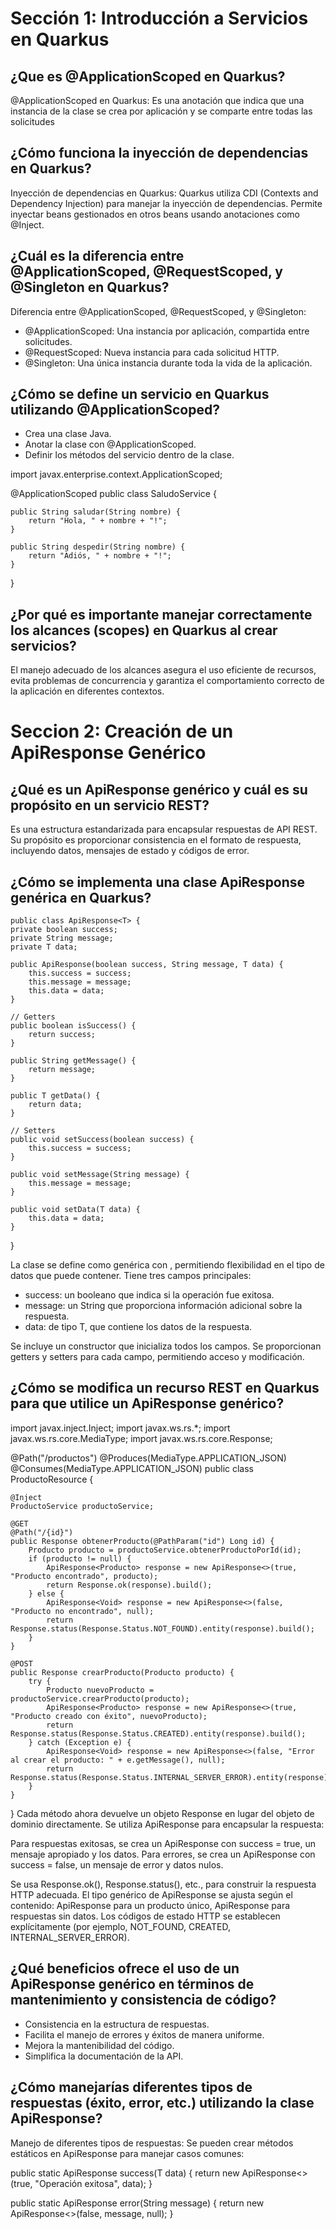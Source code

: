 # Sección 1: Introducción a Servicios en Quarkus

## ¿Que es @ApplicationScoped en Quarkus?
@ApplicationScoped en Quarkus:
Es una anotación que indica que una instancia de la clase se crea por aplicación y se comparte entre todas las solicitudes

## ¿Cómo funciona la inyección de dependencias en Quarkus?
Inyección de dependencias en Quarkus:
Quarkus utiliza CDI (Contexts and Dependency Injection) para manejar la inyección de dependencias. Permite inyectar beans gestionados en otros beans usando anotaciones como @Inject.


## ¿Cuál es la diferencia entre @ApplicationScoped, @RequestScoped, y @Singleton en Quarkus?
Diferencia entre @ApplicationScoped, @RequestScoped, y @Singleton:


 - @ApplicationScoped: Una instancia por aplicación, compartida entre solicitudes.
 - @RequestScoped: Nueva instancia para cada solicitud HTTP.
 - @Singleton: Una única instancia durante toda la vida de la aplicación.

## ¿Cómo se define un servicio en Quarkus utilizando @ApplicationScoped?

- Crea una clase Java.
- Anotar la clase con @ApplicationScoped.
- Definir los métodos del servicio dentro de la clase.


import javax.enterprise.context.ApplicationScoped;

@ApplicationScoped
public class SaludoService {

    public String saludar(String nombre) {
        return "Hola, " + nombre + "!";
    }

    public String despedir(String nombre) {
        return "Adiós, " + nombre + "!";
    }
}

## ¿Por qué es importante manejar correctamente los alcances (scopes) en Quarkus al crear servicios?

El manejo adecuado de los alcances asegura el uso eficiente de recursos, evita problemas de concurrencia y garantiza el comportamiento correcto de la aplicación en diferentes contextos.

# Seccion 2: Creación de un ApiResponse Genérico

## ¿Qué es un ApiResponse genérico y cuál es su propósito en un servicio REST?
Es una estructura estandarizada para encapsular respuestas de API REST. Su propósito es proporcionar consistencia en el formato de respuesta, incluyendo datos, mensajes de estado y códigos de error.

## ¿Cómo se implementa una clase ApiResponse genérica en Quarkus?
    public class ApiResponse<T> {
    private boolean success;
    private String message;
    private T data;

    public ApiResponse(boolean success, String message, T data) {
        this.success = success;
        this.message = message;
        this.data = data;
    }

    // Getters
    public boolean isSuccess() {
        return success;
    }

    public String getMessage() {
        return message;
    }

    public T getData() {
        return data;
    }

    // Setters
    public void setSuccess(boolean success) {
        this.success = success;
    }

    public void setMessage(String message) {
        this.message = message;
    }

    public void setData(T data) {
        this.data = data;
    }
}


La clase se define como genérica con <T>, permitiendo flexibilidad en el tipo de datos que puede contener.
Tiene tres campos principales:

- success: un booleano que indica si la operación fue exitosa.
- message: un String que proporciona información adicional sobre la respuesta.
- data: de tipo T, que contiene los datos de la respuesta.


Se incluye un constructor que inicializa todos los campos.
Se proporcionan getters y setters para cada campo, permitiendo acceso y modificación.

## ¿Cómo se modifica un recurso REST en Quarkus para que utilice un ApiResponse genérico?
import javax.inject.Inject;
import javax.ws.rs.*;
import javax.ws.rs.core.MediaType;
import javax.ws.rs.core.Response;

@Path("/productos")
@Produces(MediaType.APPLICATION_JSON)
@Consumes(MediaType.APPLICATION_JSON)
public class ProductoResource {

    @Inject
    ProductoService productoService;

    @GET
    @Path("/{id}")
    public Response obtenerProducto(@PathParam("id") Long id) {
        Producto producto = productoService.obtenerProductoPorId(id);
        if (producto != null) {
            ApiResponse<Producto> response = new ApiResponse<>(true, "Producto encontrado", producto);
            return Response.ok(response).build();
        } else {
            ApiResponse<Void> response = new ApiResponse<>(false, "Producto no encontrado", null);
            return Response.status(Response.Status.NOT_FOUND).entity(response).build();
        }
    }

    @POST
    public Response crearProducto(Producto producto) {
        try {
            Producto nuevoProducto = productoService.crearProducto(producto);
            ApiResponse<Producto> response = new ApiResponse<>(true, "Producto creado con éxito", nuevoProducto);
            return Response.status(Response.Status.CREATED).entity(response).build();
        } catch (Exception e) {
            ApiResponse<Void> response = new ApiResponse<>(false, "Error al crear el producto: " + e.getMessage(), null);
            return Response.status(Response.Status.INTERNAL_SERVER_ERROR).entity(response).build();
        }
    }
}
Cada método ahora devuelve un objeto Response en lugar del objeto de dominio directamente.
Se utiliza ApiResponse para encapsular la respuesta:

Para respuestas exitosas, se crea un ApiResponse con success = true, un mensaje apropiado y los datos.
Para errores, se crea un ApiResponse con success = false, un mensaje de error y datos nulos.


Se usa Response.ok(), Response.status(), etc., para construir la respuesta HTTP adecuada.
El tipo genérico de ApiResponse se ajusta según el contenido: ApiResponse<Producto> para un producto único, ApiResponse<Void> para respuestas sin datos.
Los códigos de estado HTTP se establecen explícitamente (por ejemplo, NOT_FOUND, CREATED, INTERNAL_SERVER_ERROR).

## ¿Qué beneficios ofrece el uso de un ApiResponse genérico en términos de mantenimiento y consistencia de código?
- Consistencia en la estructura de respuestas.
- Facilita el manejo de errores y éxitos de manera uniforme.
- Mejora la mantenibilidad del código.
- Simplifica la documentación de la API.
## ¿Cómo manejarías diferentes tipos de respuestas (éxito, error, etc.) utilizando la clase ApiResponse?
Manejo de diferentes tipos de respuestas:
Se pueden crear métodos estáticos en ApiResponse para manejar casos comunes:

public static <T> ApiResponse<T> success(T data) {
    return new ApiResponse<>(true, "Operación exitosa", data);
}

public static <T> ApiResponse<T> error(String message) {
    return new ApiResponse<>(false, message, null);
}